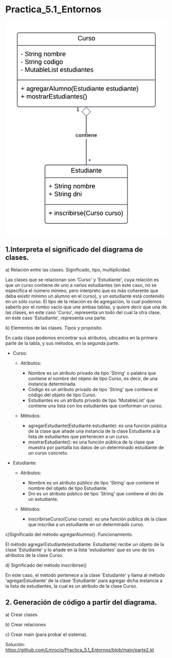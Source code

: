 # Practica_5.1_Entornos

![Diagrama](https://github.com/Lmrocio/Practica_5.1_Entornos/blob/main/Untitled%20Diagram.png?raw=true)


## 1.Interpreta el significado del diagrama de clases.

a) Relación entre las clases. Significado, tipo, multiplicidad. 

  Las clases que se relacionan son 'Curso' y 'Estudiante', cuya relación es que un curso contiene de uno a varios estudiantes 
  (en este caso, no se especifíca el número mínimo, pero interpreto que es más coherente que deba existir mínimo un alumno en
  el curso), y un estudiante está contenido en un sólo curso. El tipo de la relación es de agregación, lo cual podemos saberlo
  por el rombo vacío que une ambas tablas, y quiere decir que una de las clases, en este caso 'Curso', representa un todo del
  cual la otra clase, en este caso 'Estudiante', representa una parte.
  

b) Elementos de las clases. Tipos y propósito. 

En cada clase podemos encontrar sus atributos, ubicados en la primera parte de la tabla, y sus métodos, en la segunda parte.

- Curso:
  - Atributos:
    - Nombre es un atributo privado de tipo 'String' o palabra que contiene el nombre del objeto de tipo Curso, es decir, de una instancia determinada.
    - Código es un atributo privado de tipo 'String' que contiene el código del objeto de tipo Curso.
    - Estudiantes es un atributo privado de tipo 'MutableList' que contiene una lista con los estudiantes que conforman un curso.
      
  - Métodos:
    - agregarEstudiante(Estudiante estudiante): es una función pública de la clase que añade una instancia de la clase Estudiante a la lista de estudiantes que pertenecen a un curso.
    - mostrarEstudiante(): es una función pública de la clase que muestra por pantalla los datos de un determinado estudiante de un curso concreto.

- Estudiante:
  - Atributos:
    - Nombre es un atributo público de tipo 'String' que contiene el nombre del objeto de tipo Estudiante.
    - Dni es un atributo público de tipo 'String' que contiene el dni de un estudiante.
      
  - Métodos:
    - inscribirseCurso(Curso curso): es una función pública de la clase que inscribe a un estudiante en un determinado curso.


c)Significado del método agregarAlumno(). Funcionamiento. 

  El método agregarEstudiante(estudiante: Estudiante) recibe un objeto de la clase 'Estudiante' y lo añade en la lista 'estudiantes' que es uno de los
  atributos de la clase Curso.


d) Significado del método inscribirse()

En este caso, el método pertenece a la clase 'Estudiante' y llama al método 'agregarEstudiante' de la clase 'Estudiante' para agregar dicha instancia a la lista de estudiantes, la
cual es un atributo de la clase Curso.


## 2. Generación de código a partir del diagrama. 

a) Crear clases

b) Crear relaciones

c) Crear main (para probar el sistema).

Solución: https://github.com/Lmrocio/Practica_5.1_Entornos/blob/main/parte2.kt
